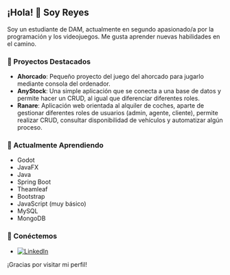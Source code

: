 ## ¡Hola! 👋 Soy Reyes

Soy un estudiante de DAM, actualmente en segundo apasionado/a por la programación y los videojuegos. Me gusta aprender nuevas habilidades en el camino.

### 🚀 Proyectos Destacados

- **Ahorcado**: Pequeño proyecto del juego del ahorcado para jugarlo mediante consola del ordenador.
- **AnyStock**: Una simple aplicación que se conecta a una base de datos y permite hacer un CRUD, al igual que diferenciar diferentes roles.
- **Ranare**: Aplicación web orientada al alquiler de coches, aparte de gestionar diferentes roles de usuarios (admin, agente, cliente), permite realizar CRUD, consultar disponibilidad de vehículos y automatizar algún proceso.

### 🌱 Actualmente Aprendiendo

- Godot
- JavaFX
- Java
- Spring Boot
- Theamleaf
- Bootstrap
- JavaScript (muy básico)
- MySQL
- MongoDB

### 💬 Conéctemos

- [![LinkedIn](https://img.icons8.com/?size=100&id=13930&format=png&color=000000)](https://www.linkedin.com/in/reyes-amador-jurado-1684246b/)

¡Gracias por visitar mi perfil!
